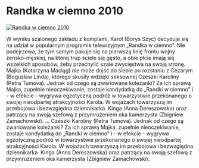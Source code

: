 Randka w ciemno 2010 
=============
[![Randka w ciemno 2010 ](http://vidos.pl/images/player.gif)](http://vidos.pl/randka-w-ciemno-2010)

 W wyniku szalonego zakładu z kumplami, Karol (Borys Szyc) decyduje się na udział w popularnym programie telewizyjnym „Randka w ciemno”. Nie podejrzewa, że tym samym pakuje się na pierwszą linię frontu wojny żeńsko-męskiej, na której trup ściele się gęsto, a obie płcie imają się wszelkich sposobów, żeby przechylić szale zwycięstwa na swoją stronę. Majka (Katarzyna Maciąg) nie może dojść do siebie po rozstaniu z Cezarym (Bogusław Linda), którego skusiły wdzięki seksownej Czeszki Karoliny (Petra Tumova). Jednak od czego są zwariowane koleżanki? Za ich sprawą Majka, zupełnie nieoczekiwanie, zostaje kandydatką do „Randki w ciemno” i - w efekcie - wygrywa egzotyczną podróż w towarzystwie przekonanego o swojej nieodpartej atrakcyjności Karola. W wojażach towarzyszą im przebojowa i bezwzględna dziennikarka  Kinga (Anna Dereszowska) oraz patrzący na swoją szefową z przymrużeniem oka kamerzysta (Zbigniew Zamachowski).   ... Czeszki Karoliny (Petra Tumova). Jednak od czego są zwariowane koleżanki? Za ich sprawą Majka, zupełnie nieoczekiwanie, zostaje kandydatką do „Randki w ciemno” i - w efekcie - wygrywa egzotyczną podróż w towarzystwie przekonanego o swojej nieodpartej atrakcyjności Karola. W wojażach towarzyszą im przebojowa i bezwzględna dziennikarka  Kinga (Anna Dereszowska) oraz patrzący na swoją szefową z przymrużeniem oka kamerzysta (Zbigniew Zamachowski).
